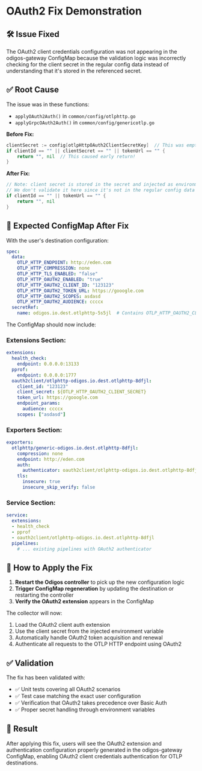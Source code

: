 # OAuth2 Fix Demonstration

## 🛠️ Issue Fixed

The OAuth2 client credentials configuration was not appearing in the odigos-gateway ConfigMap because the validation logic was incorrectly checking for the client secret in the regular config data instead of understanding that it's stored in the referenced secret.

## ✅ Root Cause

The issue was in these functions:
- `applyOAuth2Auth()` in `common/config/otlphttp.go`
- `applyGrpcOAuth2Auth()` in `common/config/genericotlp.go`

**Before Fix:**
```go
clientSecret := config[otlpHttpOAuth2ClientSecretKey]  // This was empty!
if clientId == "" || clientSecret == "" || tokenUrl == "" {
    return "", nil  // This caused early return!
}
```

**After Fix:**
```go
// Note: client secret is stored in the secret and injected as environment variable
// We don't validate it here since it's not in the regular config data
if clientId == "" || tokenUrl == "" {
    return "", nil
}
```

## 📝 Expected ConfigMap After Fix

With the user's destination configuration:
```yaml
spec:
  data:
    OTLP_HTTP_ENDPOINT: http://eden.com
    OTLP_HTTP_COMPRESSION: none
    OTLP_HTTP_TLS_ENABLED: "false"
    OTLP_HTTP_OAUTH2_ENABLED: "true"
    OTLP_HTTP_OAUTH2_CLIENT_ID: "123123"
    OTLP_HTTP_OAUTH2_TOKEN_URL: https://gooogle.com
    OTLP_HTTP_OAUTH2_SCOPES: asdasd
    OTLP_HTTP_OAUTH2_AUDIENCE: ccccx
  secretRef:
    name: odigos.io.dest.otlphttp-5s5jl  # Contains OTLP_HTTP_OAUTH2_CLIENT_SECRET
```

The ConfigMap should now include:

### Extensions Section:
```yaml
extensions:
  health_check:
    endpoint: 0.0.0.0:13133
  pprof:
    endpoint: 0.0.0.0:1777
  oauth2client/otlphttp-odigos.io.dest.otlphttp-8dfjl:
    client_id: "123123"
    client_secret: ${OTLP_HTTP_OAUTH2_CLIENT_SECRET}
    token_url: https://gooogle.com
    endpoint_params:
      audience: ccccx
    scopes: ["asdasd"]
```

### Exporters Section:
```yaml
exporters:
  otlphttp/generic-odigos.io.dest.otlphttp-8dfjl:
    compression: none
    endpoint: http://eden.com
    auth:
      authenticator: oauth2client/otlphttp-odigos.io.dest.otlphttp-8dfjl
    tls:
      insecure: true
      insecure_skip_verify: false
```

### Service Section:
```yaml
service:
  extensions:
  - health_check
  - pprof
  - oauth2client/otlphttp-odigos.io.dest.otlphttp-8dfjl
  pipelines:
    # ... existing pipelines with OAuth2 authenticator
```

## 🔄 How to Apply the Fix

1. **Restart the Odigos controller** to pick up the new configuration logic
2. **Trigger ConfigMap regeneration** by updating the destination or restarting the controller
3. **Verify the OAuth2 extension** appears in the ConfigMap

The collector will now:
1. Load the OAuth2 client auth extension
2. Use the client secret from the injected environment variable
3. Automatically handle OAuth2 token acquisition and renewal
4. Authenticate all requests to the OTLP HTTP endpoint using OAuth2

## ✅ Validation

The fix has been validated with:
- ✅ Unit tests covering all OAuth2 scenarios
- ✅ Test case matching the exact user configuration
- ✅ Verification that OAuth2 takes precedence over Basic Auth
- ✅ Proper secret handling through environment variables

## 🎉 Result

After applying this fix, users will see the OAuth2 extension and authentication configuration properly generated in the odigos-gateway ConfigMap, enabling OAuth2 client credentials authentication for OTLP destinations.